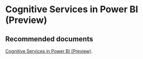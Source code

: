   <properties
	pageTitle="cognitive services"
	description="cognitive services"
	service="microsoft.PowerBIDedicated"
	resource="capacities"
	authors="pjfreitas"
	ms.author="pfreitas"	
	displayOrder="190"
	selfHelpType="generic"
	supportTopicIds="32633788"
	productPesIds="16334"
	cloudEnvironments="public, MoonCake, fairfax" 
	articleId="4969bae5-c43a-7e4c-6f4e-4a0e0868c695"
/>

# Cognitive Services in Power BI (Preview) 

## **Recommended documents**

[Cognitive Services in Power BI (Preview)](https://docs.microsoft.com/power-bi/service-cognitive-services).<br>